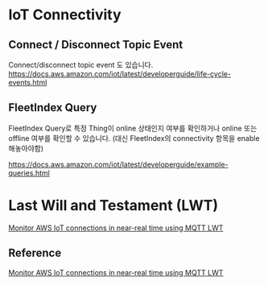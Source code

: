 # IoT Connectivity

## Connect / Disconnect Topic Event 

Connect/disconnect topic event 도 있습니다. https://docs.aws.amazon.com/iot/latest/developerguide/life-cycle-events.html

## FleetIndex Query

FleetIndex Query로 특정 Thing이 online 상태인지 여부를 확인하거나 online 또는 offline 여부를 확인할 수 있습니다. (대신 FleetIndex의 connectivity 항목을 enable 해놓아야함)

https://docs.aws.amazon.com/iot/latest/developerguide/example-queries.html 


# Last Will and Testament (LWT) 

[Monitor AWS IoT connections in near-real time using MQTT LWT](https://aws.amazon.com/ko/blogs/iot/monitor-aws-iot-connections-in-near-real-time-using-mqtt-lwt/)

## Reference 

[Monitor AWS IoT connections in near-real time using MQTT LWT](https://aws.amazon.com/ko/blogs/iot/monitor-aws-iot-connections-in-near-real-time-using-mqtt-lwt/)



